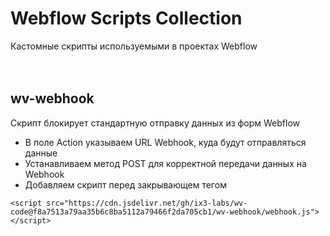 # Webflow Scripts Collection
Кастомные скрипты используемыми в проектах Webflow
<br><br><br>


## wv-webhook
Скрипт блокирует стандартную отправку данных из форм Webflow

- В поле Action указываем URL Webhook, куда будут отправляться данные
- Устанавливаем метод POST для корректной передачи данных на Webhook
- Добавляем скрипт перед закрывающем тегом </body>


```
<script src="https://cdn.jsdelivr.net/gh/ix3-labs/wv-code@f8a7513a79aa35b6c8ba5112a79466f2da705cb1/wv-webhook/webhook.js"></script>
```

